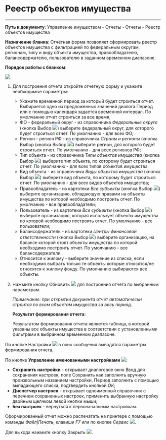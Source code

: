 ﻿# Реестр объектов имущества

----------
**Путь к документу**:  Управление имуществом - Отчеты - Отчеты - Реестр объектов имущества

**Назначение бланка**: Отчётная форма позволяет сформировать реестр объектов имущества с фильтрацией по федеральным округам, регионам, типу и виду объекта  имущества, правообладателю, балансодержателю, пользователю в заданном временном диапазоне.

**Порядок работы с бланком**:

![](topic:.AddFiles.Screenshot_20063.jpg)

1. Для построения отчета откройте отчетную форму и укажите необходимые параметры:

    - Укажите временной период за который будет строиться отчет. Выбирается одно из предложенных значений диалога Период или с помощью календаря задается временной интервал.  По умолчанию отчет строиться за все время;
    - ФО - федеральный округ - из справочника *Федеральные округа* (кнопка Выбор ![](topic:Com.AddFiles.Buttons.Btn_select.png)) выберите федеральный округ, для которого будет строиться отчет. По умолчанию - для всех ФО;
    - Регион - регион РФ - из справочника *Страны и регионы* (кнопка Выбор (кнопка Выбор ![](topic:Com.AddFiles.Buttons.Btn_select.png)) выберите регион, для которого будет строиться отчет. По умолчанию - для всех регионов РФ;
    - Тип объекта - из справочника *Типы объектов имущества* (кнопка Выбор ![](topic:Com.AddFiles.Buttons.Btn_select.png)) выберите тип объекта, по которому будет строиться отчет. По умолчанию - для всех типов объектов имущества;
    - Вид объекта - из справочника *Виды объектов имущества* (кнопка Выбор ![](topic:Com.AddFiles.Buttons.Btn_select.png)) выберите вид объекта, по которому будет строиться отчет. По умолчанию - для всех видов объектов имущества;
    - Правообладатель - из картотеки *Все субъекты* (кнопка Выбор ![](topic:Com.AddFiles.Buttons.Btn_select.png)) выберите организацию, обладающую правами на объекты имущества по которой необходимо построить отчет. По умолчанию - все правообладатели;
    - Пользователь - из картотеки *Все субъекты* (кнопка Выбор ![](topic:Com.AddFiles.Buttons.Btn_select.png)) выберите организацию, которая использует объекты имущества по которой необходимо построить отчет. По умолчанию - все пользователи;
    - Балансодержатель - из картотеки *Центры финансовой ответственности* (кнопка Выбор ![](topic:Com.AddFiles.Buttons.Btn_select.png)) выберите организацию, на балансе которой стоят объекты имущества по которой необходимо построить отчет. По умолчанию - все балансодержатели.
    - Относится к жилому - выберите значение из списка, если необходимо выбрать только те объекты которые относятся/не относятся к жилому фонду. По умолчанию выбираются все объекты.

2. Нажмите кнопку Обновить  ![](topic:Com.AddFiles.Buttons.Btn_Refresh.png) для построения отчета по выбранным параметрам.

    *Примечание: при открытии документа отчет автоматически строится по всем объектам имущества за весь период.*

    **Результат формирования отчета:**

    Результатом  формирования  отчета является  таблица, в которой указаны все объекты имущества в соответствии с установленными фильтрами в выбранном временном диапазоне.

По кнопке Настройки ![](topic:Com.AddFiles.Buttons.Btn_settings.png) в окно сообщения выводятся параметры формирования отчета.

По кнопке **Управление именованными настройками** ![](topic:Com.AddFiles.Buttons.Btn_Settings_menager.png):
- **Сохранить настройки** -  открывает диалоговое окно Ввод для сохранения настроек, поле Сохранить как заполнить вручную произвольным названием настройки, Период заполнить с помощью выпадающего списка, подтвердить кнопкой *ОК*;
- **Диспетчер настроек** - открывает одноименный справочник с перечнем сохраненных настроек, применить  выбранную настройку двойным щелчком левой кнопки мыши;
- **Без настроек** - вернуться к первоначальным настройкам.

Сформированный отчет можно распечатать на принтере с помощью команды *Файл|Печать*, клавиши *F7* или по кнопке *Сервис* ![](topic:Com.AddFiles.Buttons.Btn_SystemMenu.png).

Для выхода нажмите кнопку Закрыть ![](topic:Com.AddFiles.Buttons.Btn_CloseCancel.png). 


